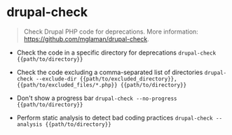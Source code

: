 # drupal-check
> Check Drupal PHP code for deprecations.
> More information: <https://github.com/mglaman/drupal-check>.

- Check the code in a specific directory for deprecations
`drupal-check {{path/to/directory}}`

- Check the code excluding a comma-separated list of directories
`drupal-check --exclude-dir {{path/to/excluded_directory}},{{path/to/excluded_files/*.php}} {{path/to/directory}}`

- Don't show a progress bar
`drupal-check --no-progress {{path/to/directory}}`

- Perform static analysis to detect bad coding practices
`drupal-check --analysis {{path/to/directory}}`
